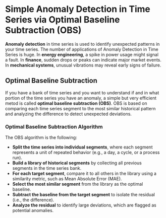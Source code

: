 # Simple Anomaly Detection in Time Series via Optimal Baseline Subtraction (OBS)
**Anomaly detection** in time series is used to identify unexpected patterns in your time series. The number of applications of Anomaly Detection in Time Series is huge. In **energy engineering**, a spike in power usage might signal a fault. In **finance**, sudden drops or peaks can indicate major market events. In **mechanical systems**, unusual vibrations may reveal early signs of failure.

## Optimal Baseline Subtraction  

If you have a bank of time series and you want to understand if and in what portion of the time series you have an anomaly, a simple but very efficient metod is called **optimal baseline subtraction (OBS)**. OBS is based on comparing each time series segment to the most similar historical pattern and analyzing the difference to detect unexpected deviations. 

### Optimal Baseline Subtraction Algorithm

The OBS algorithm is the following:

- **Split the time series into individual segments**, where each segment represents a unit of repeated behavior (e.g., a day, a cycle, or a process run).
- **Build a library of historical segments** by collecting all previous segments in the time series bank.
- **For each target segment**, compare it to all others in the library using a similarity metric, such as Mean Absolute Error (MAE).
- **Select the most similar segment** from the library as the optimal baseline.
- **Subtract the baseline from the target segment** to isolate the residual (i.e., the difference).
- **Analyze the residual** to identify large deviations, which are flagged as potential anomalies.


